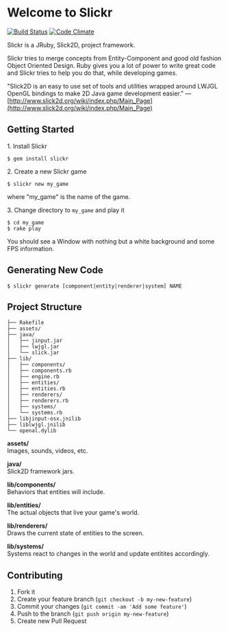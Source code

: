 # Welcome to Slickr
[![Build Status](https://travis-ci.org/mnoble/slickr.png?branch=master)](https://travis-ci.org/mnoble/slickr)
[![Code Climate](https://codeclimate.com/github/mnoble/slickr.png)](https://codeclimate.com/github/mnoble/slickr)

Slickr is a JRuby, Slick2D, project framework.

Slickr tries to merge concepts from Entity-Component and good old
fashion Object Oriented Design. Ruby gives you a lot of power to
write great code and Slickr tries to help you do that, while developing
games.

"Slick2D is an easy to use set of tools and utilities wrapped around
LWJGL OpenGL bindings to make 2D Java game development easier." &mdash;
[http://www.slick2d.org/wiki/index.php/Main_Page](http://www.slick2d.org/wiki/index.php/Main_Page)

## Getting Started

1\. Install Slickr

```
$ gem install slickr
```

2\. Create a new Slickr game

```
$ slickr new my_game
```

where "my_game" is the name of the game.

3\. Change directory to `my_game` and play it

```
$ cd my_game
$ rake play
```

You should see a Window with nothing but a white background and some FPS
information.

## Generating New Code

```
$ slickr generate [component|entity|renderer|system] NAME
```

## Project Structure

    ├── Rakefile
    ├── assets/
    ├── java/
    │   ├── jinput.jar
    │   ├── lwjgl.jar
    │   └── slick.jar
    ├── lib/
    │   ├── components/
    │   ├── components.rb
    │   ├── engine.rb
    │   ├── entities/
    │   ├── entities.rb
    │   ├── renderers/
    │   ├── renderers.rb
    │   ├── systems/
    │   └── systems.rb
    ├── libjinput-osx.jnilib
    ├── liblwjgl.jnilib
    └── openal.dylib

**assets/**<br/>
Images, sounds, videos, etc.

**java/**<br/>
Slick2D framework jars.

**lib/components/**<br/>
Behaviors that entities will include.

**lib/entities/**<br/>
The actual objects that live your game's world.

**lib/renderers/**<br/>
Draws the current state of entities to the screen.

**lib/systems/**<br/>
Systems react to changes in the world and update entitites accordingly.

## Contributing

1. Fork it
2. Create your feature branch (`git checkout -b my-new-feature`)
3. Commit your changes (`git commit -am 'Add some feature'`)
4. Push to the branch (`git push origin my-new-feature`)
5. Create new Pull Request
